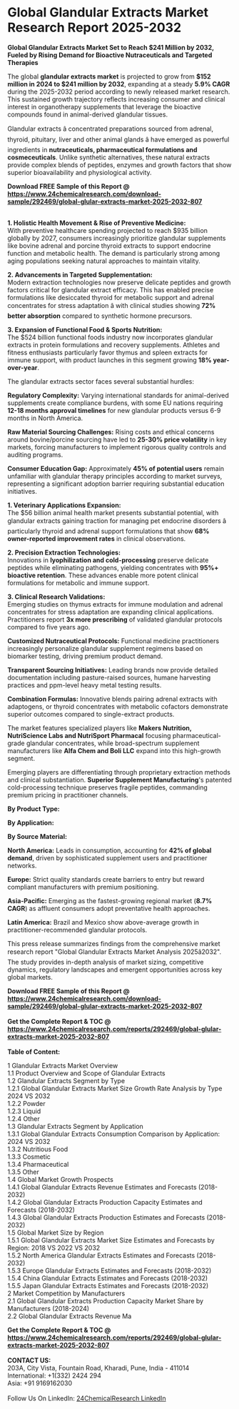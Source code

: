 <h1>Global Glandular Extracts Market Research Report 2025-2032</h1><p><strong>Global Glandular Extracts Market Set to Reach $241 Million by 2032, Fueled by Rising Demand for Bioactive Nutraceuticals and Targeted Therapies</strong></p><p>The global <strong>glandular extracts market</strong> is projected to grow from <strong>$152 million in 2024 to $241 million by 2032</strong>, expanding at a steady <strong>5.9% CAGR</strong> during the 2025-2032 period according to newly released market research. This sustained growth trajectory reflects increasing consumer and clinical interest in organotherapy supplements that leverage the bioactive compounds found in animal-derived glandular tissues.</p><p>Glandular extracts â concentrated preparations sourced from adrenal, thyroid, pituitary, liver and other animal glands â have emerged as powerful ingredients in <strong>nutraceuticals, pharmaceutical formulations and cosmeceuticals</strong>. Unlike synthetic alternatives, these natural extracts provide complex blends of peptides, enzymes and growth factors that show superior bioavailability and physiological activity.</p><div><b>Download FREE Sample of this Report @ 
            <a href="https://www.24chemicalresearch.com/download-sample/292469/global-glular-extracts-market-2025-2032-807">
            https://www.24chemicalresearch.com/download-sample/292469/global-glular-extracts-market-2025-2032-807</a></b></div><br><p><strong>1. Holistic Health Movement &amp; Rise of Preventive Medicine:</strong><br>
With preventive healthcare spending projected to reach $935 billion globally by 2027, consumers increasingly prioritize glandular supplements like bovine adrenal and porcine thyroid extracts to support endocrine function and metabolic health. The demand is particularly strong among aging populations seeking natural approaches to maintain vitality.</p><p><strong>2. Advancements in Targeted Supplementation:</strong><br>
Modern extraction technologies now preserve delicate peptides and growth factors critical for glandular extract efficacy. This has enabled precise formulations like desiccated thyroid for metabolic support and adrenal concentrates for stress adaptation â with clinical studies showing <strong>72% better absorption</strong> compared to synthetic hormone precursors.</p><p><strong>3. Expansion of Functional Food &amp; Sports Nutrition:</strong><br>
The $524 billion functional foods industry now incorporates glandular extracts in protein formulations and recovery supplements. Athletes and fitness enthusiasts particularly favor thymus and spleen extracts for immune support, with product launches in this segment growing <strong>18% year-over-year</strong>.</p><p>The glandular extracts sector faces several substantial hurdles:</p><p><strong>Regulatory Complexity:</strong> Varying international standards for animal-derived supplements create compliance burdens, with some EU nations requiring <strong>12-18 months approval timelines</strong> for new glandular products versus 6-9 months in North America.</p><p><strong>Raw Material Sourcing Challenges:</strong> Rising costs and ethical concerns around bovine/porcine sourcing have led to <strong>25-30% price volatility</strong> in key markets, forcing manufacturers to implement rigorous quality controls and auditing programs.</p><p><strong>Consumer Education Gap:</strong> Approximately <strong>45% of potential users</strong> remain unfamiliar with glandular therapy principles according to market surveys, representing a significant adoption barrier requiring substantial education initiatives.</p><p><strong>1. Veterinary Applications Expansion:</strong><br>
The $56 billion animal health market presents substantial potential, with glandular extracts gaining traction for managing pet endocrine disorders â particularly thyroid and adrenal support formulations that show <strong>68% owner-reported improvement rates</strong> in clinical observations.</p><p><strong>2. Precision Extraction Technologies:</strong><br>
Innovations in <strong>lyophilization and cold-processing</strong> preserve delicate peptides while eliminating pathogens, yielding concentrates with <strong>95%+ bioactive retention</strong>. These advances enable more potent clinical formulations for metabolic and immune support.</p><p><strong>3. Clinical Research Validations:</strong><br>
Emerging studies on thymus extracts for immune modulation and adrenal concentrates for stress adaptation are expanding clinical applications. Practitioners report <strong>3x more prescribing</strong> of validated glandular protocols compared to five years ago.</p><p><strong>Customized Nutraceutical Protocols:</strong> Functional medicine practitioners increasingly personalize glandular supplement regimens based on biomarker testing, driving premium product demand.</p><p><strong>Transparent Sourcing Initiatives:</strong> Leading brands now provide detailed documentation including pasture-raised sources, humane harvesting practices and ppm-level heavy metal testing results.</p><p><strong>Combination Formulas:</strong> Innovative blends pairing adrenal extracts with adaptogens, or thyroid concentrates with metabolic cofactors demonstrate superior outcomes compared to single-extract products.</p><p>The market features specialized players like <strong>Makers Nutrition, NutriScience Labs and NutriSport Pharmacal</strong> focusing pharmaceutical-grade glandular concentrates, while broad-spectrum supplement manufacturers like <strong>Alfa Chem and Boli LLC</strong> expand into this high-growth segment.</p><p>Emerging players are differentiating through proprietary extraction methods and clinical substantiation. <strong>Superior Supplement Manufacturing</strong>'s patented cold-processing technique preserves fragile peptides, commanding premium pricing in practitioner channels.</p><p><strong>By Product Type:</strong></p><p><strong>By Application:</strong></p><p><strong>By Source Material:</strong></p><p><strong>North America:</strong> Leads in consumption, accounting for <strong>42% of global demand</strong>, driven by sophisticated supplement users and practitioner networks.</p><p><strong>Europe:</strong> Strict quality standards create barriers to entry but reward compliant manufacturers with premium positioning.</p><p><strong>Asia-Pacific:</strong> Emerging as the fastest-growing regional market (<strong>8.7% CAGR</strong>) as affluent consumers adopt preventative health approaches.</p><p><strong>Latin America:</strong> Brazil and Mexico show above-average growth in practitioner-recommended glandular protocols.</p><p>This press release summarizes findings from the comprehensive market research report "Global Glandular Extracts Market Analysis 2025â2032". The study provides in-depth analysis of market sizing, competitive dynamics, regulatory landscapes and emergent opportunities across key global markets.</p><div><b>Download FREE Sample of this Report @ 
            <a href="https://www.24chemicalresearch.com/download-sample/292469/global-glular-extracts-market-2025-2032-807">
            https://www.24chemicalresearch.com/download-sample/292469/global-glular-extracts-market-2025-2032-807</a></b></div><br><div><b>Get the Complete Report & TOC @ 
            <a href="https://www.24chemicalresearch.com/reports/292469/global-glular-extracts-market-2025-2032-807">
            https://www.24chemicalresearch.com/reports/292469/global-glular-extracts-market-2025-2032-807</a></b></div><br>
            <b>Table of Content:</b><p>1 Glandular Extracts Market Overview<br />
    1.1 Product Overview and Scope of Glandular Extracts<br />
    1.2 Glandular Extracts Segment by Type<br />
        1.2.1 Global Glandular Extracts Market Size Growth Rate Analysis by Type 2024 VS 2032<br />
        1.2.2 Powder<br />
        1.2.3 Liquid<br />
        1.2.4 Other<br />
    1.3 Glandular Extracts Segment by Application<br />
        1.3.1 Global Glandular Extracts Consumption Comparison by Application: 2024 VS 2032<br />
        1.3.2 Nutritious Food<br />
        1.3.3 Cosmetic<br />
        1.3.4 Pharmaceutical<br />
        1.3.5 Other<br />
    1.4 Global Market Growth Prospects<br />
        1.4.1 Global Glandular Extracts Revenue Estimates and Forecasts (2018-2032)<br />
        1.4.2 Global Glandular Extracts Production Capacity Estimates and Forecasts (2018-2032)<br />
        1.4.3 Global Glandular Extracts Production Estimates and Forecasts (2018-2032)<br />
    1.5 Global Market Size by Region<br />
        1.5.1 Global Glandular Extracts Market Size Estimates and Forecasts by Region: 2018 VS 2022 VS 2032<br />
        1.5.2 North America Glandular Extracts Estimates and Forecasts (2018-2032)<br />
        1.5.3 Europe Glandular Extracts Estimates and Forecasts (2018-2032)<br />
        1.5.4 China Glandular Extracts Estimates and Forecasts (2018-2032)<br />
        1.5.5 Japan Glandular Extracts Estimates and Forecasts (2018-2032)<br />
2 Market Competition by Manufacturers<br />
    2.1 Global Glandular Extracts Production Capacity Market Share by Manufacturers (2018-2024)<br />
    2.2 Global Glandular Extracts Revenue Ma</p><div><b>Get the Complete Report & TOC @ 
            <a href="https://www.24chemicalresearch.com/reports/292469/global-glular-extracts-market-2025-2032-807">
            https://www.24chemicalresearch.com/reports/292469/global-glular-extracts-market-2025-2032-807</a></b></div><br><b>CONTACT US:</b><br>
            203A, City Vista, Fountain Road, Kharadi, Pune, India - 411014<br>
            International: +1(332) 2424 294<br>
            Asia: +91 9169162030 <br><br>
            Follow Us On LinkedIn: <a href="https://www.linkedin.com/company/24chemicalresearch/">24ChemicalResearch LinkedIn</a>